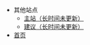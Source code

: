 <!-- markdownlint-disable MD041 -->

- 其他站点
  - [主站（长时间未更新）](http://student2333.sxl.cn/)
  - [建议（长时间未更新）](http://studentsend.sxl.cn/)
- [首页](http://stu.bugmc.com:88/)
